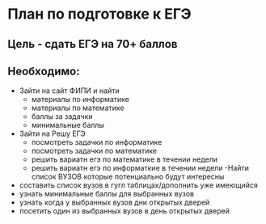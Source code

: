 # План по подготовке к ЕГЭ
## Цель - сдать ЕГЭ на 70+ баллов

## Необходимо:
  - Зайти на сайт ФИПИ и найти
    - материалы по информатике
    - материалы по математике
    - баллы за задачки
    - минимальные баллы
  - Зайти на Решу ЕГЭ
    - посмотреть задачки по информатике
    - посмотреть задачки по математике
    - решить вариатн егэ по математике в течении недели
    - решить вариатн егэ по информаткие в течении недели
  -Найти список ВУЗОВ которые потенциально будут интересны
   - составить список вузов в гугл таблицах/дополнить уже имеющийся
   - узнать минимальные баллы для выбранных вузов
   - узнать когда у выбранных вузов дни открытых дверей
   - посетить один из выбранных вузов в день открытых дверей
